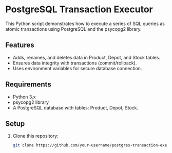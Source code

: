 # PostgreSQL Transaction Executor

This Python script demonstrates how to execute a series of SQL queries as atomic transactions using PostgreSQL and the psycopg2 library.

## Features

- Adds, renames, and deletes data in Product, Depot, and Stock tables.
- Ensures data integrity with transactions (commit/rollback).
- Uses environment variables for secure database connection.

## Requirements

- Python 3.x
- psycopg2 library
- A PostgreSQL database with tables: Product, Depot, Stock.

## Setup

1. Clone this repository:
   ```bash
   git clone https://github.com/your-username/postgres-transaction-executor.git 
